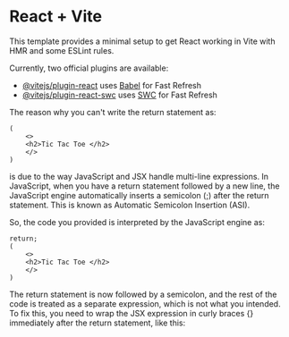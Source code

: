 # React + Vite

This template provides a minimal setup to get React working in Vite with HMR and some ESLint rules.

Currently, two official plugins are available:

- [@vitejs/plugin-react](https://github.com/vitejs/vite-plugin-react/blob/main/packages/plugin-react/README.md) uses [Babel](https://babeljs.io/) for Fast Refresh
- [@vitejs/plugin-react-swc](https://github.com/vitejs/vite-plugin-react-swc) uses [SWC](https://swc.rs/) for Fast Refresh



The reason why you can't write the return statement as:
```return 
(
    <>
    <h2>Tic Tac Toe </h2>
    </>
)
```
is due to the way JavaScript and JSX handle multi-line expressions.
In JavaScript, when you have a return statement followed by a new line, the JavaScript engine automatically inserts a semicolon (;) after the return statement. This is known as Automatic Semicolon Insertion (ASI).

So, the code you provided is interpreted by the JavaScript engine as:
```
return;
(
    <>
    <h2>Tic Tac Toe </h2>
    </>
)
```

The return statement is now followed by a semicolon, and the rest of the code is treated as a separate expression, which is not what you intended.
To fix this, you need to wrap the JSX expression in curly braces {} immediately after the return statement, like this: